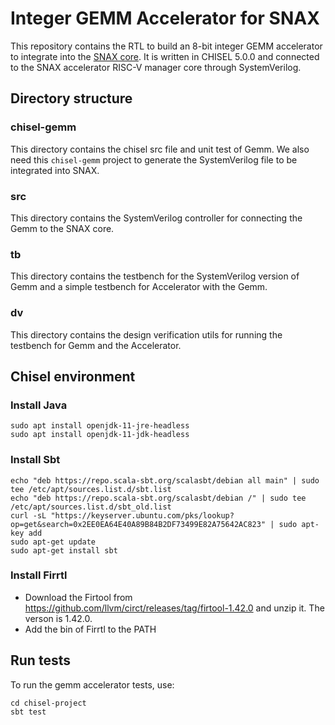 # Integer GEMM Accelerator for SNAX
This repository contains the RTL to build an 8-bit integer GEMM accelerator 
to integrate into the [SNAX core](https://github.com/KULeuven-micas/snitch_cluster). 
It is written in CHISEL 5.0.0 and connected to the SNAX accelerator RISC-V manager core through SystemVerilog. 

## Directory structure
### chisel-gemm
This directory contains the chisel src file and unit test of Gemm. We also need this `chisel-gemm` project to generate the SystemVerilog file to be integrated into SNAX.
### src
This directory contains the SystemVerilog controller for connecting the Gemm to the SNAX core.
### tb
This directory contains the testbench for the SystemVerilog version of Gemm and a simple testbench for Accelerator with the Gemm.
### dv
This directory contains the design verification utils for running the testbench for Gemm and the Accelerator.

## Chisel environment
### Install Java
```
sudo apt install openjdk-11-jre-headless
sudo apt install openjdk-11-jdk-headless
```

### Install Sbt
```
echo "deb https://repo.scala-sbt.org/scalasbt/debian all main" | sudo tee /etc/apt/sources.list.d/sbt.list
echo "deb https://repo.scala-sbt.org/scalasbt/debian /" | sudo tee /etc/apt/sources.list.d/sbt_old.list
curl -sL "https://keyserver.ubuntu.com/pks/lookup?op=get&search=0x2EE0EA64E40A89B84B2DF73499E82A75642AC823" | sudo apt-key add
sudo apt-get update
sudo apt-get install sbt
```

### Install Firrtl
* Download the Firtool from https://github.com/llvm/circt/releases/tag/firtool-1.42.0 and unzip it. The verson is 1.42.0.
* Add the bin of Firrtl to the PATH

## Run tests
To run the gemm accelerator tests, use:
```
cd chisel-project
sbt test
``` 
